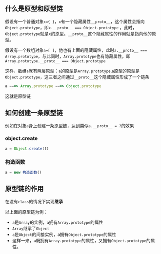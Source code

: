 ## 什么是原型和原型链
假设有一个普通对象`x={ }`，`x`有一个隐藏属性`__proto__`，这个属性会指向`Object.prototype`，即`x.__proto__ === Object.prototype` ，此时，`Object.prototype`就是x的原型。`__proto__`这个隐藏属性的作用就是指向他的原型。

假设有一个数组对象`a=[ ]`，他也有上面的隐藏属性，此时`a.__proto__ === Array.prototype`，与此同时，`Array.prototype`也有隐藏属性，即`Array.prototype.__proto__ === Object.prototype`

这样，数组`a`就有两层原型：`a`的原型是`Array.prototype`,`a`原型的原型是`Object.prototype`，这三者之间通过`__proto__`这个隐藏属性形成了一个链条

```javascript
a ===> Array.prototype ===> Object.prototype
```

这就是原型链

## 如何创建一条原型链
例如在对象`a`身上创建一条原型链，达到类似`a.__proto__ = ?`的效果
### object.create

```javascript
a = Object.create(f)
```

### 构造函数

```javascript
a = new 构造函数()
```


## 原型链的作用
在没有`class`的情况下实现**继承**

以上面的原型链为例：
- `a`是`Array`的实例，`a`拥有`Array.prototype`的属性
- `Array`继承了`Object`
- `a`是`Object`的间接实例，a拥有`Object.prototype`的属性
- 这样一来，`a`既拥有`Array.prototype`的属性，又拥有`Object.prototype`的属性。